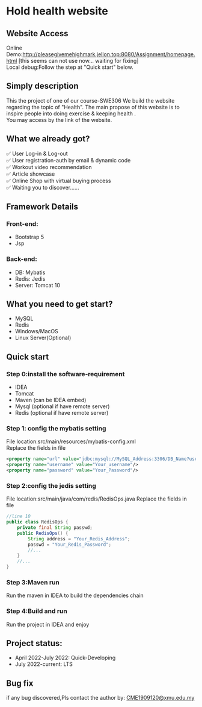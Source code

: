 # Hold health website

## Website Access

Online Demo:http://pleasegivemehighmark.jellon.top:8080/Assignment/homepage.html [this seems can not use now... waiting for fixing]<br>
Local debug:Follow the step at "Quick start" below.

## Simply description

This the project of one of our course-SWE306
We build the website regarding the topic of "Health".
The main propose of this website is to inspire people into doing exercise & keeping health
.<br>You may access by the link of the website.

## What we already got?

✅ User Log-in & Log-out<br>
✅ User registration-auth by email & dynamic code<br>
✅ Workout video recommendation <br>
✅ Article showcase<br>
✅ Online Shop with virtual buying process<br>
✅ Waiting you to discover......

## Framework Details

### Front-end:

* Bootstrap 5
* Jsp

### Back-end:

* DB: Mybatis
* Redis: Jedis
* Server: Tomcat 10

## What you need to get start?

* MySQL
* Redis
* Windows/MacOS
* Linux Server(Optional)

## Quick start

### Step 0:install the software-requirement

* IDEA
* Tomcat
* Maven  (can be IDEA embed)
* Mysql  (optional if have remote server)
* Redis  (optional if have remote server)

### Step 1: config the mybatis setting

File location:src/main/resources/mybatis-config.xml<br>
Replace the fields in file

```xml
<property name="url" value="jdbc:mysql://MySQL_Address:3306/DB_Name?useUnicode=true&amp;characterEncoding=utf-8&amp;useSSL=false"/>
<property name="username" value="Your_username"/>
<property name="password" value="Your_Password"/>
```

### Step 2:config the jedis setting

File location:src/main/java/com/redis/RedisOps.java
Replace the fields in file

```java
//line 10
public class RedisOps {
    private final String passwd;
    public RedisOps() {
        String address = "Your_Redis_Address";
        passwd = "Your_Redis_Password";
        //...
    }
    //...
}
```

### Step 3:Maven run

Run the maven in IDEA to build the dependencies chain

### Step 4:Build and run

Run the project in IDEA and enjoy

## Project status:<br>

* April 2022-July 2022: Quick-Developing
* July 2022-current: LTS

## Bug fix

if any bug discovered,Pls contact the author by: CME1909120@xmu.edu.my

